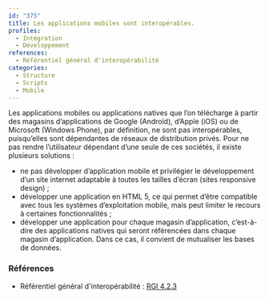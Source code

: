 ```yaml
---
id: "375"
title: Les applications mobiles sont interopérables.
profiles:
  - Intégration
  - Développement
references:
  - Référentiel général d'interopérabilité
categories:
  - Structure
  - Scripts
  - Mobile
---
```


Les applications mobiles ou applications natives que l’on télécharge à partir des magasins d’applications de Google (Androïd), d’Apple (iOS) ou de Microsoft (Windows Phone), par définition, ne sont pas interopérables, puisqu’elles sont dépendantes de réseaux de distribution privés. Pour ne pas rendre l’utilisateur dépendant d’une seule de ces sociétés, il existe plusieurs solutions :

* ne pas développer d’application mobile et privilégier le développement d’un site internet adaptable à toutes les tailles d’écran (sites responsive design) ;
* développer une application en HTML 5, ce qui permet d’être compatible avec tous les systèmes d’exploitation mobile, mais peut limiter le recours à certaines fonctionnalités ;
* développer une application pour chaque magasin d’application, c’est-à-dire des applications natives qui seront référencées dans chaque magasin d’application. Dans ce cas, il convient de mutualiser les bases de données.

### Références

* Référentiel général d'interopérabilité : [RGI 4.2.3](https://references.modernisation.gouv.fr/interoperabilite)
